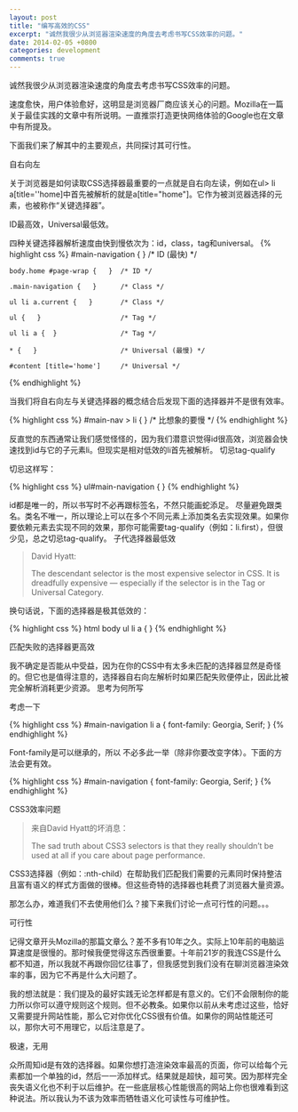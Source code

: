 ```yaml
---
layout: post
title: "编写高效的CSS"
excerpt: "诚然我很少从浏览器渲染速度的角度去考虑书写CSS效率的问题。"
date: 2014-02-05 +0800
categories: development
comments: true
---
```

诚然我很少从浏览器渲染速度的角度去考虑书写CSS效率的问题。

速度愈快，用户体验愈好，这明显是浏览器厂商应该关心的问题。Mozilla在一篇关于最佳实践的文章中有所说明。一直推崇打造更快网络体验的Google也在文章中有所提及。

下面我们来了解其中的主要观点，共同探讨其可行性。

自右向左

关于浏览器是如何读取CSS选择器最重要的一点就是自右向左读，例如在ul> li a[title=''home]中首先被解析的就是a[title="home"]。它作为被浏览器选择的元素，也被称作“关键选择器”。

ID最高效，Universal最低效。

四种关键选择器解析速度由快到慢依次为：id，class，tag和universal。
{% highlight css %}
    #main-navigation {   }      /* ID (最快) */

    body.home #page-wrap {   }  /* ID */

    .main-navigation {   }      /* Class */

    ul li a.current {   }       /* Class */

    ul {   }                    /* Tag */

    ul li a {  }                /* Tag */

    * {   }                     /* Universal (最慢) */

    #content [title='home']     /* Universal */
{% endhighlight %}

当我们将自右向左与关键选择器的概念结合后发现下面的选择器并不是很有效率。

{% highlight css %}
#main-nav > li {   }  /* 比想象的要慢 */
{% endhighlight %}

反直觉的东西通常让我们感觉怪怪的，因为我们潜意识觉得id很高效，浏览器会快速找到id与它的子元素li。但现实是相对低效的li首先被解析。
切忌tag-qualify

切忌这样写：

{% highlight css %}
ul#main-navigation {  }
{% endhighlight %}

id都是唯一的，所以书写时不必再跟标签名，不然只能画蛇添足。
尽量避免跟类名。类名不唯一，所以理论上可以在多个不同元素上添加类名去实现效果。如果你要依赖元素去实现不同的效果，那你可能需要tag-qualify（例如：li.first），但很少见，总之切忌tag-qualify。
子代选择器最低效

>David Hyatt: 
>
>The descendant selector is the most expensive selector in CSS. It is dreadfully expensive — especially if the selector is in the Tag or Universal Category.

换句话说，下面的选择器是极其低效的：

{% highlight css %}
html body ul li a {  }
{% endhighlight %}
 
匹配失败的选择器更高效

我不确定是否能从中受益，因为在你的CSS中有太多未匹配的选择器显然是奇怪的。但它也是值得注意的，选择器自右向左解析时如果匹配失败便停止，因此比被完全解析消耗更少资源。
思考为何所写

考虑一下

{% highlight css %}
#main-navigation li a { font-family: Georgia, Serif; }
{% endhighlight %}
 
Font-family是可以继承的，所以 不必多此一举（除非你要改变字体）。下面的方法会更有效。

{% highlight css %}
#main-navigation { font-family: Georgia, Serif; }
{% endhighlight %}
 
CSS3效率问题

>来自David Hyatt的坏消息：
>
>The sad truth about CSS3 selectors is that they really shouldn’t be used at all if you care about page performance.

CSS3选择器（例如：:nth-child）在帮助我们匹配我们需要的元素同时保持整洁且富有语义的样式方面做的很棒。但这些奇特的选择器也耗费了浏览器大量资源。

那怎么办，难道我们不去使用他们么？接下来我们讨论一点可行性的问题。。。

可行性

记得文章开头Mozilla的那篇文章么？差不多有10年之久。实际上10年前的电脑运算速度是很慢的。那时候我便觉得这东西很重要。十年前21岁的我连CSS是什么都不知道，所以我就不再跟你回忆往事了，但我感觉到我们没有在聊浏览器渲染效率的事，因为它不再是什么大问题了。

我的想法就是：我们提及的最好实践无论怎样都是有意义的。它们不会限制你的能力所以你可以遵守规则这个规则。但不必教条。如果你以前从未考虑过这些，恰好又需要提升网站性能，那么它对你优化CSS很有价值。如果你的网站性能还可以，那你大可不用理它，以后注意是了。

极速，无用

众所周知id是有效的选择器。如果你想打造渲染效率最高的页面，你可以给每个元素都加一个单独的id，然后一一添加样式。结果就是超快，超可笑。因为那样完全丧失语义化也不利于以后维护。在一些底层核心性能很高的网站上你也很难看到这种说法。所以我认为不该为效率而牺牲语义化可读性与可维护性。
